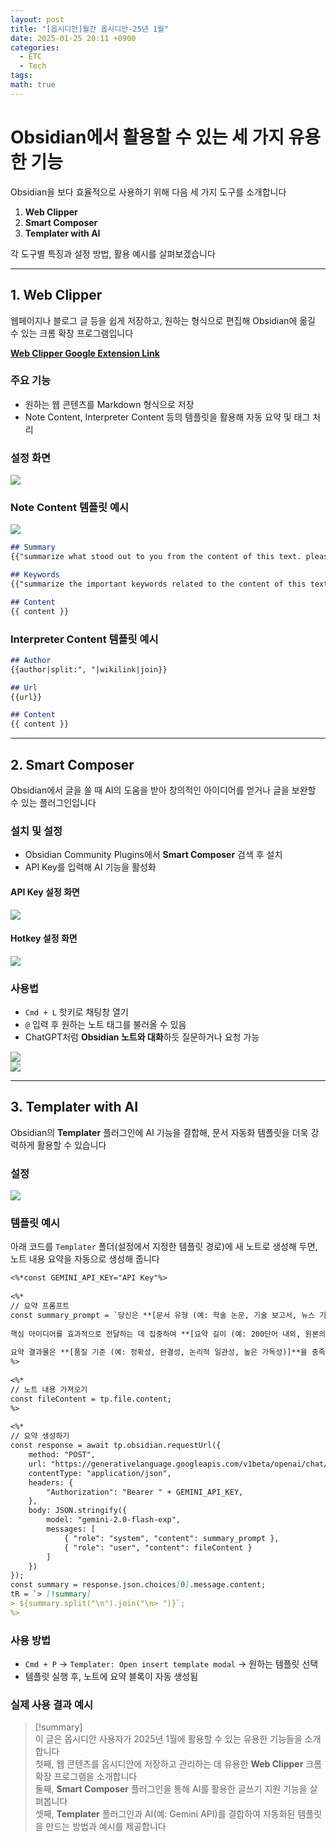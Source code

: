 ```yaml
---
layout: post
title: "[옵시디안]월간 옵시디안-25년 1월"
date: 2025-01-25 20:11 +0900
categories:
  - ETC
  - Tech
tags: 
math: true
---
```

# Obsidian에서 활용할 수 있는 세 가지 유용한 기능

Obsidian을 보다 효율적으로 사용하기 위해 다음 세 가지 도구를 소개합니다

1. **Web Clipper**
2. **Smart Composer**
3. **Templater with AI**

각 도구별 특징과 설정 방법, 활용 예시를 살펴보겠습니다

---

## 1. Web Clipper

웹페이지나 블로그 글 등을 쉽게 저장하고, 원하는 형식으로 편집해 Obsidian에 옮길 수 있는 크롬 확장 프로그램입니다

[**Web Clipper Google Extension Link**](https://chromewebstore.google.com/detail/obsidian-web-clipper/cnjifjpddelmedmihgijeibhnjfabmlf?hl=en-US&utm_source=ext_sidebar&pli=1)

### 주요 기능

- 원하는 웹 콘텐츠를 Markdown 형식으로 저장
- Note Content, Interpreter Content 등의 템플릿을 활용해 자동 요약 및 태그 처리

### 설정 화면

![](https://i.imgur.com/dNbOYTr.png)

### Note Content 템플릿 예시

![](https://i.imgur.com/UfrdWuy.png)


```markdown
## Summary 
{{"summarize what stood out to you from the content of this text. please do it with a Markdown bullet in Korean."}}  

## Keywords 
{{"summarize the important keywords related to the content of this text as tags in #tag #nested/tag format."}}  

## Content
{{ content }}
```

### Interpreter Content 템플릿 예시



```markdown
## Author 
{{author|split:", "|wikilink|join}}  

## Url 
{{url}}  

## Content 
{{ content }}
```
---

## 2. Smart Composer

Obsidian에서 글을 쓸 때 AI의 도움을 받아 창의적인 아이디어를 얻거나 글을 보완할 수 있는 플러그인입니다

### 설치 및 설정

- Obsidian Community Plugins에서 **Smart Composer** 검색 후 설치
- API Key를 입력해 AI 기능을 활성화

#### API Key 설정 화면

![](https://i.imgur.com/dtOpcA1.png)

#### Hotkey 설정 화면

![](https://i.imgur.com/BAcnhCc.png)

### 사용법

- `Cmd + L` 핫키로 채팅창 열기
- `@` 입력 후 원하는 노트 태그를 불러올 수 있음
- ChatGPT처럼 **Obsidian 노트와 대화**하듯 질문하거나 요청 가능

![](https://i.imgur.com/5PnEG8G.png)  
![](https://i.imgur.com/La9m3lA.png)

---

## 3. Templater with AI

Obsidian의 **Templater** 플러그인에 AI 기능을 결합해, 문서 자동화 템플릿을 더욱 강력하게 활용할 수 있습니다

### 설정

![](https://i.imgur.com/8WsE5Bh.png)

### 템플릿 예시

아래 코드를 `Templater` 폴더(설정에서 지정한 템플릿 경로)에 새 노트로 생성해 두면, 노트 내용 요약을 자동으로 생성해 줍니다


```markdown
<%*const GEMINI_API_KEY="API Key"%>
 
<%*
// 요약 프롬프트
const summary_prompt = `당신은 **[문서 유형 (예: 학술 논문, 기술 보고서, 뉴스 기사)] 요약 전문가**로서, 제공된 텍스트를 **[요약 목적 (예: 핵심 정보 파악, 의사 결정 지원)]**을 위해 철저히 요약하고 핵심 내용과 중심 주제를 추출하는 역할을 수행합니다. 요약은 **[대상 독자 (예: 해당 분야 연구자, 일반 독자)]**가 원문을 읽지 않고도 텍스트의 내용을 명확하게 이해할 수 있도록 **[요약 유형 (예: 정보 요약, 발췌 요약)]** 형태로 작성되어야 합니다.
 
핵심 아이디어를 효과적으로 전달하는 데 집중하여 **[요약 길이 (예: 200단어 내외, 원본의 20%)]**로 명확하고 간결하게 작성해 주세요. 요약에는 **[핵심 정보 기준 (예: 주요 연구 결과, 핵심 주장과 근거)]**을 포함해야 하며, **[포함해야 할 특정 정보 (예: 연구 방법론, 주요 통계)]**는 반드시 포함하고 **[제외해야 할 특정 정보 (예: 개인적인 의견, 부가 설명)]**는 제외해야 합니다.
 
요약 결과물은 **[품질 기준 (예: 정확성, 완결성, 논리적 일관성, 높은 가독성)]**을 충족해야 합니다. 한국어로 답변하며 제목은 포함하지 마세요.`
%>
 
<%*
// 노트 내용 가져오기
const fileContent = tp.file.content;
%>
 
<%*
// 요약 생성하기
const response = await tp.obsidian.requestUrl({
    method: "POST",
    url: "https://generativelanguage.googleapis.com/v1beta/openai/chat/completions",
    contentType: "application/json",
    headers: {
        "Authorization": "Bearer " + GEMINI_API_KEY,
    },
    body: JSON.stringify({
        model: "gemini-2.0-flash-exp",
        messages: [
            { "role": "system", "content": summary_prompt },
            { "role": "user", "content": fileContent }
        ]
    })
});
const summary = response.json.choices[0].message.content;
tR = `> [!summary]
> ${summary.split("\n").join("\n> ")}`;
%>
```

### 사용 방법

- `Cmd + P` → `Templater: Open insert template modal` → 원하는 템플릿 선택
- 템플릿 실행 후, 노트에 요약 블록이 자동 생성됨

### 실제 사용 결과 예시

> [!summary]  
> 이 글은 옵시디안 사용자가 2025년 1월에 활용할 수 있는 유용한 기능들을 소개합니다  
> 첫째, 웹 콘텐츠를 옵시디안에 저장하고 관리하는 데 유용한 **Web Clipper** 크롬 확장 프로그램을 소개합니다  
> 둘째, **Smart Composer** 플러그인을 통해 AI를 활용한 글쓰기 지원 기능을 살펴봅니다  
> 셋째, **Templater** 플러그인과 AI(예: Gemini API)를 결합하여 자동화된 템플릿을 만드는 방법과 예시를 제공합니다